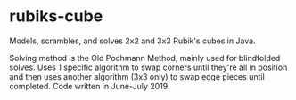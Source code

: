 # rubiks-cube
Models, scrambles, and solves 2x2 and 3x3 Rubik's cubes in Java.

Solving method is the Old Pochmann Method, mainly used for blindfolded solves. Uses 1 specific algorithm to swap corners until they're all in position and then uses another algorithm (3x3 only) to swap edge pieces until completed. Code written in June-July 2019.
